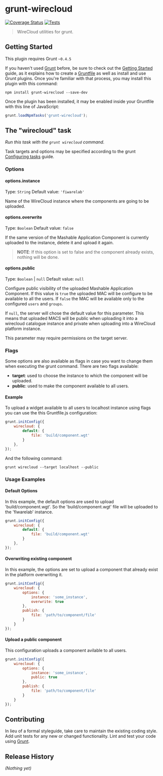 # grunt-wirecloud
[![Coverage Status](https://coveralls.io/repos/github/Wirecloud/grunt-wirecloud/badge.svg?branch=develop)](https://coveralls.io/github/Wirecloud/grunt-wirecloud?branch=develop)
[![Tests](https://github.com/Wirecloud/grunt-wirecloud/actions/workflows/unittests.yml/badge.svg)](https://github.com/Wirecloud/grunt-wirecloud/actions/workflows/unittests.yml)

> WireCloud utilities for grunt.

## Getting Started
This plugin requires Grunt `~0.4.5`

If you haven't used [Grunt](http://gruntjs.com/) before, be sure to check out the [Getting Started](http://gruntjs.com/getting-started) guide, as it explains how to create a [Gruntfile](http://gruntjs.com/sample-gruntfile) as well as install and use Grunt plugins. Once you're familiar with that process, you may install this plugin with this command:

```shell
npm install grunt-wirecloud --save-dev
```

Once the plugin has been installed, it may be enabled inside your Gruntfile with this line of JavaScript:

```js
grunt.loadNpmTasks('grunt-wirecloud');
```

## The "wirecloud" task

_Run this task with the `grunt wirecloud` command._

Task targets and options may be specified according to the grunt [Configuring tasks](http://gruntjs.com/configuring-tasks) guide.

### Options

#### options.instance
Type: `String`
Default value: `'fiwarelab'`

Name of the WireCloud instance where the components are going to be uploaded.

#### options.overwrite
Type: `Boolean`
Default value: `false`

If the same version of the Mashable Application Component is currently uploaded to the instance, delete it and upload it again.
>**NOTE**: If this option is set to false and the component already exists, nothing will be done.

#### options.public
Type: `Boolean` | `null`
Default value: `null`

Configure public visibility of the uploaded Mashable Application Component. If
this value is `true` the uploaded MAC will be configure to be available to all
the users. If `false` the MAC will be available only to the configured `users`
and `groups`.

If `null`, the server will chose the default value for this parameter. This
means that uploaded MACS will be public when uploading it into a wirecloud
catalogue instance and private when uploading into a WireCloud platform
instance.

This parameter may require permissions on the target server.


### Flags

Some options are also available as flags in case you want to change them when executing the grunt command. There are two flags available:
* **target**: used to choose the instance to which the component will be uploaded.
* **public**: used to make the component available to all users.

#### Example

To upload a widget available to all users to localhost instance using flags you can use the this Gruntfile.js configuration:

```js
grunt.initConfig({
    wirecloud: {
        default: {
            file: 'build/component.wgt'
        }
    },
});
```
And the following command:

```shell
grunt wirecloud --target localhost --public
```

### Usage Examples

#### Default Options

In this example, the default options are used to upload 'build/component.wgt'. So the 'build/component.wgt' file will be uploaded to the 'fiwarelab' instance.

```js
grunt.initConfig({
    wirecloud: {
        default: {
            file: 'build/component.wgt'
        }
    },
});
```

#### Overwriting existing component

In this example, the options are set to upload a component that already exist in the platform overwriting it.

```js
grunt.initConfig({
    wirecloud: {
        options: {
            instance: 'some_instance',
            overwrite: true
        },
        publish: {
            file: 'path/to/component/file'
        }
    }
});
```

#### Upload a public component

This configuration uploads a component avilable to all users.

```js
grunt.initConfig({
    wirecloud: {
        options: {
            instance: 'some_instance',
            public: true
        },
        publish: {
            file: 'path/to/component/file'
        }
    }
});
```

## Contributing

In lieu of a formal styleguide, take care to maintain the existing coding style. Add unit tests for any new or changed functionality. Lint and test your code using [Grunt](http://gruntjs.com/).

## Release History
_(Nothing yet)_
